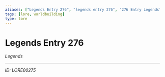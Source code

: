 ```yaml
---
aliases: ["Legends Entry 276", "legends entry 276", "276 Entry Legends"]
tags: [lore, worldbuilding]
type: lore
---
```


# Legends Entry 276

*Legends*

---
*ID: LORE00275*